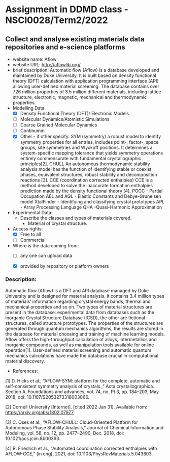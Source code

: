 # Assignment in DDMD class - NSCI0028/Term2/2022

## Collect and analyse existing materials data repositories and e-science platforms 
* website name: Aflow
* website URL: http://aflowlib.org/
* brief description: Automatic flow (Aflow) is a database developed and maintained by Duke University. It is built based on density functional theory (DFT) calculation with application programming interface (API) allowing user-defined material screening. The database contains over 726 million properties of 3.5 million different materials, including lattice structure, electronic, magnetic, mechanical and thermodynamic properties.
* Modelling Data 
  - [X] Density Functional Theory (DFT)/ Electronic Models
  - [ ] Molecular Dynamics/Atomistic Simulations
  - [ ] Coarse Grained Molecular Dynamics
  - [ ] Continumm 
  - [X] Other
        - if other specify: 
SYM (symmetry)
a robust model to identify symmetry properties for all entries, includes point-, factor-, space groups, site symmetries and Wyckoff positions. It determines a system-specific mapping tolerance that yields symmetry operations entirely commensurate with fundamental crystallographic principles[2].
CHULL
An autonomous thermodynamic stability analysis model has the function of identifying stable or coexist phases, equivalent structures, robust stability and decomposition reactions [3]. 
CCE (coordination corrected enthalpies) 
CCE is a method developed to solve the inaccurate formation enthalpies prediction made by the density functional theory [4].
POCC - Partial Occupation
AEL and AGL - Elastic Constants and Debye-Gruneisen model
XtalFinder - Identifying and classifying crystal prototypes
APL - Array Processing Language
QHA -Quasi-Harmonic Approximation

* Experimental Data: 
  * Describe the classes and types of materials covered. 
    *  Material of crystal structure.
* Access rights: 
  - [X] Free to all 
  - [ ] Commercial 
* Where is the data coming from:  
  - [ ] any one can upload data 
  - [X] provided by repository or platform owners
 
 
 ### Description:
Automatic flow (Aflow) is a DFT and API database managed by Duke University and is designed for material analysis. It contains 3.4 million types of materials’ information  regarding crystal energy bands, thermal and mechanical properties and so on. Two types of material structures are present in the database: experimental data from databases such as the Inorganic Crystal Structure Database (ICSD), the other are fictional structures, called structure prototypes. The properties of the structures are generated through quantum mechanics algorithms, the results are stored in the database for material choosing and training of machine learning models. Aflow offers the high-throughput calculation of alloys, intermetallics and inorganic compounds, as well as manipulation tools available for online operation[1].  User-defined material screening and automatic quantum mechanics calculations have made the database crucial in computational material discovery.


* References:

[1] D. Hicks et al., “AFLOW-SYM: platform for the complete, automatic and self-consistent symmetry analysis of crystals.,” Acta crystallographica. Section A, Foundations and advances, vol. 74, no. Pt 3, pp. 184–203, May 2018, doi: 10.1107/S2053273318003066.

[2] Cornell University [Internet]. [cited 2022 Jan 31]. Available from: https://arxiv.org/abs/1802.07977

[3] C. Oses et al., “AFLOW-CHULL: Cloud-Oriented Platform for Autonomous Phase Stability Analysis,” Journal of Chemical Information and Modeling, vol. 58, no. 12, pp. 2477–2490, Dec. 2018, doi: 10.1021/acs.jcim.8b00393.

[4] R. Friedrich et al., "Automated coordination corrected enthalpies with AFLOW-CCE," (in eng), 2021, doi: 10.1103/PhysRevMaterials.5.043803.




